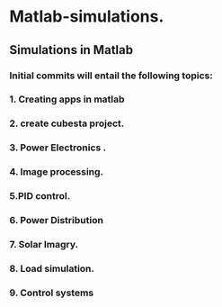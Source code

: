# Matlab-simulations.
## Simulations in Matlab
### Initial commits  will entail the following topics: 
### 1. Creating apps in matlab
### 2. create  cubesta project.
### 3. Power Electronics .
### 4. Image processing.
### 5.PID control.
### 6. Power Distribution 
### 7. Solar Imagry.
### 8. Load simulation.
### 9. Control systems
